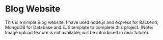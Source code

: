 # Blog Website
This is a simple Blog website. I have used node.js and express for Backend, MongoDB for Database and EJS template to complete this project.
(Note: Image upload feature is not available, will be introduced in near future).
